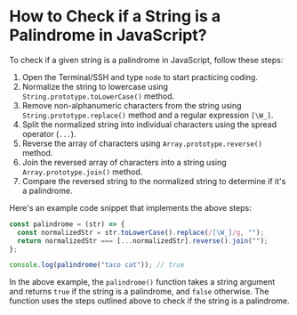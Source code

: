# How to Check if a String is a Palindrome in JavaScript?

To check if a given string is a palindrome in JavaScript, follow these steps:

1. Open the Terminal/SSH and type `node` to start practicing coding.
2. Normalize the string to lowercase using `String.prototype.toLowerCase()` method.
3. Remove non-alphanumeric characters from the string using `String.prototype.replace()` method and a regular expression `[\W_]`.
4. Split the normalized string into individual characters using the spread operator (`...`).
5. Reverse the array of characters using `Array.prototype.reverse()` method.
6. Join the reversed array of characters into a string using `Array.prototype.join()` method.
7. Compare the reversed string to the normalized string to determine if it's a palindrome.

Here's an example code snippet that implements the above steps:

```js
const palindrome = (str) => {
  const normalizedStr = str.toLowerCase().replace(/[\W_]/g, "");
  return normalizedStr === [...normalizedStr].reverse().join("");
};

console.log(palindrome("taco cat")); // true
```

In the above example, the `palindrome()` function takes a string argument and returns `true` if the string is a palindrome, and `false` otherwise. The function uses the steps outlined above to check if the string is a palindrome.
